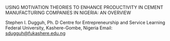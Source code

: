 USING MOTIVATION THEORIES TO ENHANCE PRODUCTIVITY IN CEMENT MANUFACTURING COMPANIES IN NIGERIA: AN OVERVIEW

Stephen I. Dugguh, Ph. D Centre for Entrepreneurship and Service Learning Federal University, Kashere-Gombe, Nigeria Email: sdugguh@fukashere.edu.ng